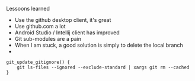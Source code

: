 
Lessoons learned

- Use the github desktop client, it's great
- Use github.com a lot
- Android Studio / Intellij client has improved
- Git sub-modules are a pain
- When I am stuck, a good solution is simply to delete the local branch
-
```
git_update_gitignore() {
	git ls-files --ignored --exclude-standard | xargs git rm --cached
}
```
